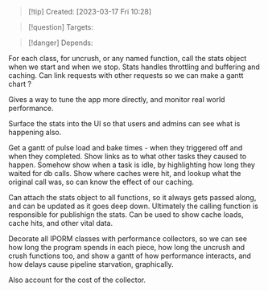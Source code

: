 
>[!tip] Created: [2023-03-17 Fri 10:28]

>[!question] Targets: 

>[!danger] Depends: 

For each class, for uncrush, or any named function, call the stats object when we start and when we stop.
Stats handles throttling and buffering and caching.
Can link requests with other requests so we can make a gantt chart ?

Gives a way to tune the app more directly, and monitor real world performance.

Surface the stats into the UI so that users and admins can see what is happening also.

Get a gantt of pulse load and bake times - when they triggered off and when they completed.
Show links as to what other tasks they caused to happen.
Somehow show when a task is idle, by highlighting how long they waited for db calls.
Show where caches were hit, and lookup what the original call was, so can know the effect of our caching.

Can attach the stats object to all functions, so it always gets passed along, and can be updated as it goes deep down.
Ultimately the calling function is responsible for publishign the stats.
Can be used to show cache loads, cache hits, and other vital data.

Decorate all IPORM classes with performance collectors, so we can see how long the program spends in each piece, how long the uncrush and crush functions too, and show a gantt of how performance interacts, and how delays cause pipeline starvation, graphically.

Also account for the cost of the collector.